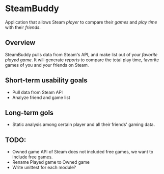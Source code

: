 # SteamBuddy

Application that allows Steam *player* to compare their *games* and *play time* with their *friends*.

## Overview

SteamBuddy pulls data from Steam's API, and make list out of your *favorite played game*. It will generate *reports* to compare the total play time, favorite games of you and your friends on Steam.

## Short-term usability goals

- Pull data from Steam API
- Analyze friend and game list

## Long-term gols

- Static analysis among certain player and all their friends' gaming data.

## TODO:

- Owned game API of Steam does not included free games, we want to include free games.
- Rename Played game to Owned game
- Write unittest for each module?